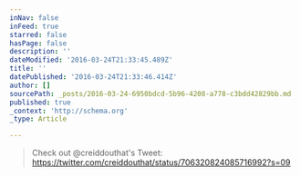 ```yaml
---
inNav: false
inFeed: true
starred: false
hasPage: false
description: ''
dateModified: '2016-03-24T21:33:45.489Z'
title: ''
datePublished: '2016-03-24T21:33:46.414Z'
author: []
sourcePath: _posts/2016-03-24-6950bdcd-5b96-4208-a778-c3bdd42829bb.md
published: true
_context: 'http://schema.org'
_type: Article

---
```

> Check out @creiddouthat's Tweet: https://twitter.com/creiddouthat/status/706320824085716992?s=09